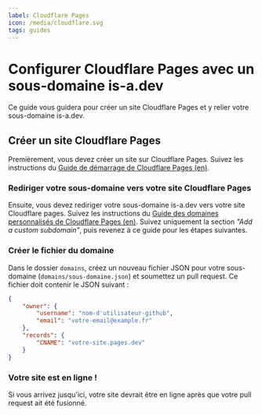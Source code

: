 ```yaml
---
label: Cloudflare Pages
icon: /media/cloudflare.svg
tags: guides
---
```

# Configurer Cloudflare Pages avec un sous-domaine is-a.dev

Ce guide vous guidera pour créer un site Cloudflare Pages et y relier votre sous-domaine is-a.dev.

## Créer un site Cloudflare Pages

Premièrement, vous devez créer un site sur Cloudflare Pages. Suivez les instructions du [Guide de démarrage de Cloudflare Pages (en)](https://developers.cloudflare.com/pages/get-started/guide/).

### Rediriger votre sous-domaine vers votre site Cloudflare Pages

Ensuite, vous devez rediriger votre sous-domaine is-a.dev vers votre site Cloudflare pages. Suivez les instructions du [Guide des domaines personnalisés de Cloudflare Pages (en)](https://developers.cloudflare.com/pages/configuration/custom-domains/#add-a-custom-subdomain). Suivez uniquement la section *"Add a custom subdomain"*, puis revenez à ce guide pour les étapes suivantes.

### Créer le fichier du domaine

Dans le dossier `domains`, créez un nouveau fichier JSON pour votre sous-domaine (`domains/sous-domaine.json`) et soumettez un pull request. Ce fichier doit contenir le JSON suivant :

```json
{
    "owner": {
        "username": "nom-d'utilisateur-github",
        "email": "votre-email@example.fr"
    },
    "records": {
        "CNAME": "votre-site.pages.dev"
    }
}
```

### Votre site est en ligne !

Si vous arrivez jusqu'ici, votre site devrait être en ligne après que votre pull request ait été fusionné.
